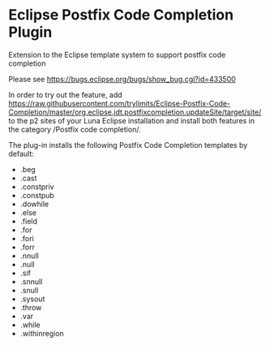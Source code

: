 Eclipse Postfix Code Completion Plugin
======================================

Extension to the Eclipse template system to support postfix code completion

Please see https://bugs.eclipse.org/bugs/show_bug.cgi?id=433500

In order to try out the feature, add https://raw.githubusercontent.com/trylimits/Eclipse-Postfix-Code-Completion/master/org.eclipse.jdt.postfixcompletion.updateSite/target/site/ to the
p2 sites of your Luna Eclipse installation and install both features in the category /Postfix code completion/.

The plug-in installs the following Postfix Code Completion templates by default:

- .beg
- .cast
- .constpriv
- .constpub
- .dowhile
- .else
- .field
- .for
- .fori
- .forr
- .nnull
- .null
- .sif
- .snnull
- .snull
- .sysout
- .throw
- .var
- .while
- .withinregion
